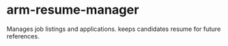 # arm-resume-manager
Manages job listings and applications. keeps candidates resume for future references.
